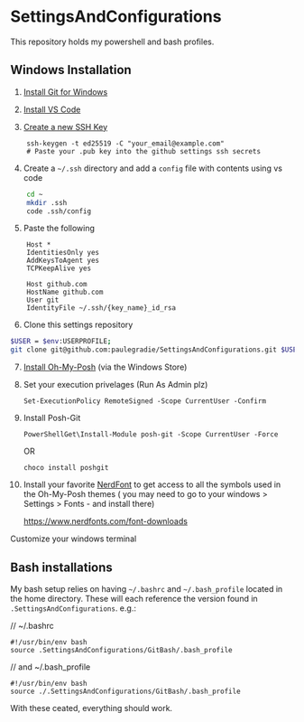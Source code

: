 # SettingsAndConfigurations

This repository holds my powershell and bash profiles.


## Windows Installation

1. [Install Git for Windows](https://gitforwindows.org/)

2. [Install VS Code](https://code.visualstudio.com/docs/?dv=win)

3. [Create a new SSH Key](https://docs.github.com/en/authentication/connecting-to-github-with-ssh/generating-a-new-ssh-key-and-adding-it-to-the-ssh-agent)

```
    ssh-keygen -t ed25519 -C "your_email@example.com"
    # Paste your .pub key into the github settings ssh secrets
```
4. Create a `~/.ssh` directory and add a `config` file with contents using vs code

```bash
    cd ~
    mkdir .ssh
    code .ssh/config
```

5. Paste the following
```
    Host *
    IdentitiesOnly yes
    AddKeysToAgent yes
	TCPKeepAlive yes

    Host github.com
	HostName github.com
	User git
	IdentityFile ~/.ssh/{key_name}_id_rsa
```

6. Clone this settings repository

```bash
$USER = $env:USERPROFILE;
git clone git@github.com:paulegradie/SettingsAndConfigurations.git $USER/.SettingsAndConfiguration
```

7. [Install Oh-My-Posh](https://ohmyposh.dev/docs/installation/windows) (via the Windows Store)


8. Set your execution privelages (Run As Admin plz)

    `Set-ExecutionPolicy RemoteSigned -Scope CurrentUser -Confirm`

9. Install Posh-Git


    `PowerShellGet\Install-Module posh-git -Scope CurrentUser -Force`

    OR

    `choco install poshgit`

10. Install your favorite [NerdFont](https://www.nerdfonts.com/font-downloads) to get access to all the symbols used in the Oh-My-Posh themes ( you may need to go to your windows > Settings > Fonts - and install there)

    https://www.nerdfonts.com/font-downloads

Customize your windows terminal


## Bash installations

My bash setup relies on having `~/.bashrc` and `~/.bash_profile` located in the home directory. These will each reference the version found in `.SettingsAndConfigurations`. e.g.:

// ~/.bashrc

    #!/usr/bin/env bash
    source .SettingsAndConfigurations/GitBash/.bash_profile

// and ~/.bash_profile

    #!/usr/bin/env bash
    source ./.SettingsAndConfigurations/GitBash/.bash_profile

With these ceated, everything should work.
